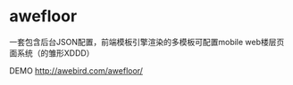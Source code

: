 awefloor
========

一套包含后台JSON配置，前端模板引擎渲染的多模板可配置mobile web楼层页面系统（的雏形XDDD）

DEMO
http://awebird.com/awefloor/
